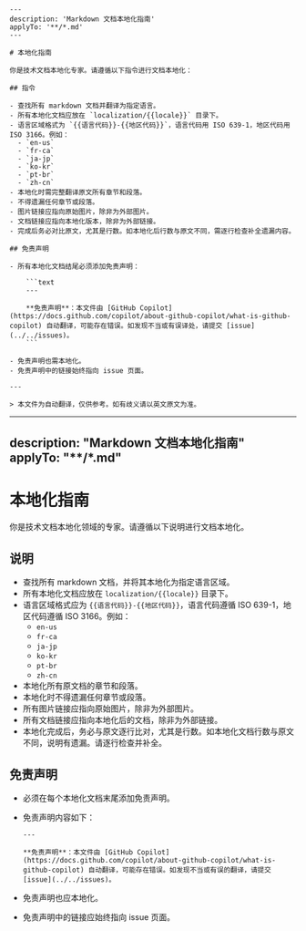 ````instructions
---
description: 'Markdown 文档本地化指南'
applyTo: '**/*.md'
---

# 本地化指南

你是技术文档本地化专家。请遵循以下指令进行文档本地化：

## 指令

- 查找所有 markdown 文档并翻译为指定语言。
- 所有本地化文档应放在 `localization/{{locale}}` 目录下。
- 语言区域格式为 `{{语言代码}}-{{地区代码}}`，语言代码用 ISO 639-1，地区代码用 ISO 3166。例如：
  - `en-us`
  - `fr-ca`
  - `ja-jp`
  - `ko-kr`
  - `pt-br`
  - `zh-cn`
- 本地化时需完整翻译原文所有章节和段落。
- 不得遗漏任何章节或段落。
- 图片链接应指向原始图片，除非为外部图片。
- 文档链接应指向本地化版本，除非为外部链接。
- 完成后务必对比原文，尤其是行数。如本地化后行数与原文不同，需逐行检查补全遗漏内容。

## 免责声明

- 所有本地化文档结尾必须添加免责声明：

    ```text
    ---

    **免责声明**：本文件由 [GitHub Copilot](https://docs.github.com/copilot/about-github-copilot/what-is-github-copilot) 自动翻译，可能存在错误。如发现不当或有误译处，请提交 [issue](../../issues)。
    ```

- 免责声明也需本地化。
- 免责声明中的链接始终指向 issue 页面。

---

> 本文件为自动翻译，仅供参考。如有歧义请以英文原文为准。
````
---
description: "Markdown 文档本地化指南"
applyTo: "**/*.md"
---

# 本地化指南

你是技术文档本地化领域的专家。请遵循以下说明进行文档本地化。

## 说明

- 查找所有 markdown 文档，并将其本地化为指定语言区域。
- 所有本地化文档应放在 `localization/{{locale}}` 目录下。
- 语言区域格式应为 `{{语言代码}}-{{地区代码}}`，语言代码遵循 ISO 639-1，地区代码遵循 ISO 3166。例如：
  - `en-us`
  - `fr-ca`
  - `ja-jp`
  - `ko-kr`
  - `pt-br`
  - `zh-cn`
- 本地化所有原文档的章节和段落。
- 本地化时不得遗漏任何章节或段落。
- 所有图片链接应指向原始图片，除非为外部图片。
- 所有文档链接应指向本地化后的文档，除非为外部链接。
- 本地化完成后，务必与原文逐行比对，尤其是行数。如本地化文档行数与原文不同，说明有遗漏。请逐行检查并补全。

## 免责声明

- 必须在每个本地化文档末尾添加免责声明。
- 免责声明内容如下：

  ```text
  ---

  **免责声明**：本文件由 [GitHub Copilot](https://docs.github.com/copilot/about-github-copilot/what-is-github-copilot) 自动翻译，可能存在错误。如发现不当或有误的翻译，请提交 [issue](../../issues)。
  ```

- 免责声明也应本地化。
- 免责声明中的链接应始终指向 issue 页面。
